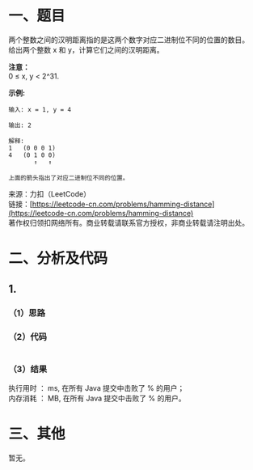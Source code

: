 # 一、题目
两个整数之间的汉明距离指的是这两个数字对应二进制位不同的位置的数目。   
给出两个整数 x 和 y，计算它们之间的汉明距离。   
   
**注意：**   
0 ≤ x, y < 2^31.  
  
**示例:**
```
输入: x = 1, y = 4

输出: 2

解释:
1   (0 0 0 1)
4   (0 1 0 0)
       ↑   ↑

上面的箭头指出了对应二进制位不同的位置。
```
来源：力扣（LeetCode）   
链接：[https://leetcode-cn.com/problems/hamming-distance](https://leetcode-cn.com/problems/hamming-distance)   
著作权归领扣网络所有。商业转载请联系官方授权，非商业转载请注明出处。   
# 二、分析及代码    
## 1. 
### （1）思路 

### （2）代码  
```Java


```
### （3）结果
执行用时 ： ms, 在所有 Java 提交中击败了 % 的用户；  
内存消耗 ： MB, 在所有 Java 提交中击败了 % 的用户。  
# 三、其他
暂无。   
